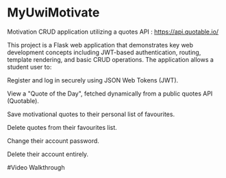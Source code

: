 # MyUwiMotivate
Motivation CRUD application utilizing a quotes API : https://api.quotable.io/


This project is a Flask web application that demonstrates key web development concepts including JWT-based authentication, routing, template rendering, and basic CRUD operations. The application allows a student user to:

Register and log in securely using JSON Web Tokens (JWT).

View a "Quote of the Day", fetched dynamically from a public quotes API (Quotable).

Save motivational quotes to their personal list of favourites.

Delete quotes from their favourites list.

Change their account password.

Delete their account entirely.

#Video Walkthrough
